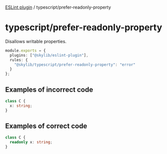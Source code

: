[ESLint plugin](index.md) / typescript/prefer-readonly-property

# typescript/prefer-readonly-property

Disallows writable properties.

```ts
module.exports = {
  plugins: ["@skylib/eslint-plugin"],
  rules: {
    "@skylib/typescript/prefer-readonly-property": "error"
  }
};
```

## Examples of incorrect code

```ts
class C {
  x: string;
}
```

## Examples of correct code

```ts
class C {
  readonly x: string;
}
```
